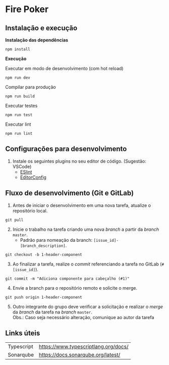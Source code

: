 # Fire Poker

## Instalação e execução

**Instalação das dependências**
```
npm install
```
**Execução**

Executar em modo de desenvolvimento (com hot reload)
```
npm run dev
```

Compilar para produção
```
npm run build
```

Executar testes
```
npm run test
```

Executar lint
```
npm run lint
```
## Configurações para desenvolvimento

1. Instale os seguintes plugins no seu editor de código. (Sugestão: VSCode)
    * [ESlint](https://eslint.org/)
    * [EditorConfig](https://editorconfig.org/)

## Fluxo de desenvolvimento (Git e GitLab)

1. Antes de iniciar o desenvolvimento em uma nova tarefa, atualize o repositório local.
  ```
  git pull
  ```

2. Inicie o trabalho na tarefa criando uma nova _branch_ a partir da _branch_ `master`.
    * Padrão para nomeação da branch: `[issue_id]-[branch_description]`.
  ```
  git checkout -b 1-header-component
  ```

3. Ao finalizar a tarefa, realize o _commit_ referenciando a tarefa no GitLab (`#[issue_id]`).
  ```
  git commit -m "Adiciona componente para cabeçalho (#1)"
  ```

4. Envie a branch para o repositório remoto e solicite o merge.
  ```
  git push origin 1-header-component
  ```
5. Outro integrante do grupo deve verificar a solicitação e realizar o _merge_ da _branch_ da tarefa na _branch_ `master`.<br>
Obs.: Caso seja necessário alteração, comunique ao autor da tarefa

## Links úteis
| | |
|---|---|
| Typescript | https://www.typescriptlang.org/docs/ |
| Sonarqube | https://docs.sonarqube.org/latest/ |
